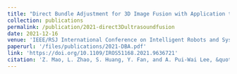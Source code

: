 ```yaml
---
title: "Direct Bundle Adjustment for 3D Image Fusion with Application to Transesophageal Echocardiography"
collection: publications
permalink: /publication/2021-direct3Dultrasoundfusion
date: 2021-12-16
venue: 'IEEE/RSJ International Conference on Intelligent Robots and Systems (IROS)'
paperurl: '/files/publications/2021-DBA.pdf'
link: 'https://doi.org/10.1109/IROS51168.2021.9636721'
citation: 'Z. Mao, L. Zhao, S. Huang, Y. Fan, and A. Pui-Wai Lee, &quot;Direct Bundle Adjustment for 3D Image Fusion with Application to Transesophageal Echocardiography,&quot; <i>2021 IEEE/RSJ International Conference on Intelligent Robots and Systems (IROS)</i>, 2021, pp. 548-554. doi:10.1109/IROS51168.2021.9636721'
---
```

